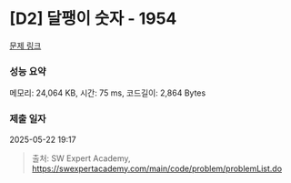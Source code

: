 # [D2] 달팽이 숫자 - 1954 

[문제 링크](https://swexpertacademy.com/main/code/problem/problemDetail.do?contestProbId=AV5PobmqAPoDFAUq) 

### 성능 요약

메모리: 24,064 KB, 시간: 75 ms, 코드길이: 2,864 Bytes

### 제출 일자

2025-05-22 19:17



> 출처: SW Expert Academy, https://swexpertacademy.com/main/code/problem/problemList.do